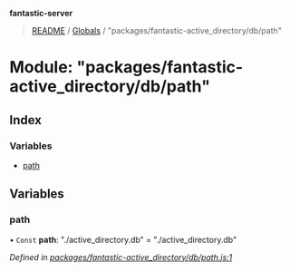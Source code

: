 **fantastic-server**

> [README](../README.md) / [Globals](../globals.md) / "packages/fantastic-active_directory/db/path"

# Module: "packages/fantastic-active_directory/db/path"

## Index

### Variables

* [path](_packages_fantastic_active_directory_db_path_.md#path)

## Variables

### path

• `Const` **path**: \"./active\_directory.db\" = "./active\_directory.db"

*Defined in [packages/fantastic-active_directory/db/path.js:1](https://github.com/besimorhino/project-fantastic/blob/a9b4b41/packages/fantastic-active_directory/db/path.js#L1)*
